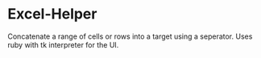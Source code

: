 # Excel-Helper
Concatenate a range of cells or rows into a target using a seperator. Uses ruby with tk interpreter for the UI.

